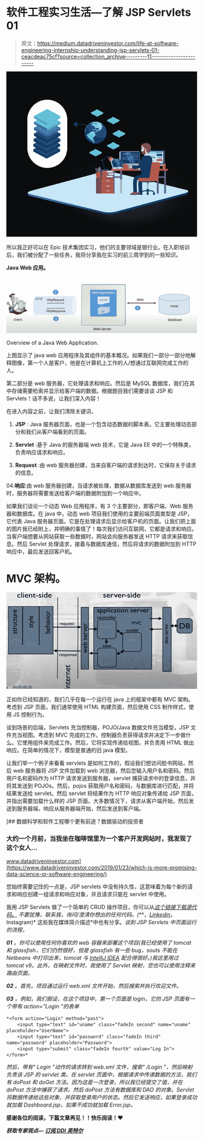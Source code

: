 # 软件工程实习生活—了解 JSP Servlets 01

> 原文：<https://medium.datadriveninvestor.com/life-at-software-engineering-internship-understanding-jsp-servlets-01-ceacdeac75cf?source=collection_archive---------11----------------------->

![](img/5e7dd6f81702090b9c28dd315f6e54cd.png)

所以我正好可以在 Epic 技术集团实习，他们的主要领域是银行业。在入职培训后，我们被分配了一些任务，我将分享我在实习的前三周学到的一些知识。

**Java Web 应用。**

![](img/236f1b2500b45c2f7e706adf73560087.png)

Overview of a Java Web Application.

上图显示了 java web 应用程序及其组件的基本概况。如果我们一部分一部分地解释图像，第一个人是客户，他是在计算机上工作的人/想通过互联网完成工作的人。

第二部分是 web 服务器，它处理请求和响应。然后是 MySQL 数据库，我们在其中存储需要检索并显示给客户端的数据。根据题目我们需要谈谈 JSP 和 Servlets！话不多说，让我们深入内容！

在进入内容之前，让我们清除关键词，

01. **JSP** : Java 服务器页面，也是一个包含动态数据的脚本表。它主要处理动态部分和我们从客户端看到的页面。

02. **Servlet** :基于 Java 的服务器端 web 技术，它是 Java EE 中的一个特殊类，负责响应请求和响应。

03. **Request** :由 web 服务器创建，当来自客户端的请求到达时，它保存关于请求的信息。

04.**响应**:由 web 服务器创建，当请求被处理，数据从数据库发送到 web 服务器时，服务器将需要发送给客户端的数据附加到一个响应中。

如果我们谈论一个动态 Web 应用程序，有 3 个主要部分，即客户端、Web 服务器和数据库。在 java 中，动态 web 项目我们使用的主要前端页面类型是 JSP，它代表 Java 服务器页面。它是在处理请求后显示给客户机的页面。让我们把上面的图片我已经附上，并明确的事情了！每次我们访问互联网，它都是请求和响应。当客户端想要从网站获取一些数据时，网站会向服务器发送 HTTP 请求来获取信息。然后 Servlet 处理请求，接着与数据库通信，然后将请求的数据附加到 HTTP 响应中，最后发送回客户机。

# MVC 架构。

![](img/b841121fd1222ff54e813d5590310dd5.png)

正如你已经知道的，我们几乎在每一个运行在 java 上的框架中都有 MVC 架构。考虑到 JSP 页面，我们通常使用 HTML 构建页面，然后使用 CSS 制作样式，使用 JS 控制行为。

谈到场景的后端，Servlets 充当控制器，POJO/Java 数据文件充当模型，JSP 文件充当视图。考虑到 MVC 完成的工作，控制器负责获得请求并决定下一步做什么。它使用组件来完成工作。然后，它将实现传递给视图，并负责用 HTML 做出响应。在简单的情况下，模型是普通的旧 java 模型。

让我们举一个例子来看看 servlets 是如何工作的，假设我们想访问脸书网站，然后 web 服务器将 JSP 文件加载到 web 浏览器，然后您输入用户名和密码。然后用户名和密码作为 HTTP 请求发送到服务器，servlet 捕获请求中的登录信息，并将其发送到 POJOs。然后，pojos 获取用户名和密码，与数据库进行匹配，并将结果发送给 servlet。然后 servlet 将结果作为 HTTP 响应对象传递给 JSP 页面，并指出需要加载什么样的 JSP 页面。大多数情况下，请求从客户端开始，然后发送到服务器端，响应从服务器端开始，然后发送到客户端。

[](https://www.datadriveninvestor.com/2019/01/23/which-is-more-promising-data-science-or-software-engineering/) [## 数据科学和软件工程哪个更有前途？数据驱动的投资者

### 大约一个月前，当我坐在咖啡馆里为一个客户开发网站时，我发现了这个女人…

www.datadriveninvestor.com](https://www.datadriveninvestor.com/2019/01/23/which-is-more-promising-data-science-or-software-engineering/) 

您始终需要记住的一点是，JSP servlets 中没有持久性，这意味着为每个新的请求和响应创建一组请求和响应对象，并且请求只能在 servlet 中使用。

我用 JSP Servlets 做了一个简单的 CRUD 操作项目，你可以从[*这个链接下载源代码。*](https://github.com/Adore96/Servlets-CRUD) *不要犹豫，联系我，询问/澄清你想出的任何代码。(*[](https://www.facebook.com/kasunkalhara.perera)**，*[*Linkedin*](https://www.linkedin.com/mwlite/in/kalhara-perera-a45026136)*，Instagram)* 这些我在媒体简介描述*中也有分享。*谈到 JSP Servlets 中页面运行的流程，*

***01** 。你可以使用任何你喜欢的 web 容器来部署这个项目(我已经使用了 tomcat 和 glassfish，它们仍然很好，但是 glassfish 有一些 bug，souts 不能在 Netbeans 中打印出来，tomcat 与 [*IntelliJ IDEA*](https://www.jetbrains.com/idea/) 配合得很好。)我这里用过 tomcat v9。此外，在映射文件时，我使用了 Servlet 映射，您也可以使用注释来路由页面。*

***02** 。首先，项目通过运行 *web.xml* 文件开始，然后搜索并执行欢迎文件。*

***03** 。例如，我们假设，在这个项目中，第一个页面是 login，它的 JSP 页面有一个带有 action="Login "的表单*

```
*<form action="Login" method="post">
    <input type="text" id="uname" class="fadeIn second" name="uname" placeholder="UserName">
    <input type="text" id="password" class="fadeIn third" name="password" placeholder="Password">
    <input type="submit" class="fadeIn fourth" value="Log In">
</form>*
```

*然后，带有“ *Login* ”动作的请求转到 web.xml 文件，搜索“ */Login* ”，然后映射负责该 JSP 的 servlet 类。在 servlet 页面中，根据请求中传递数据的方法，我们有 doPost 和 doGet 方法。因为这是一次登录，所以我已经提交了值，并在 doPost 方法中捕获了请求。然后 doPost 方法有数据库和 DAO 的对象。Servlet 将数据传递给这些对象，并获取登录用户的状态。然后它发送响应，如果登录成功就加载 Dashboard.jsp，如果不成功就加载 Error.jsp。*

****感谢各位的阅读，下篇文章再见！！快乐阅读！❤****

***获取专家观点—** [**订阅 DDI 英特尔**](https://datadriveninvestor.com/ddi-intel)*